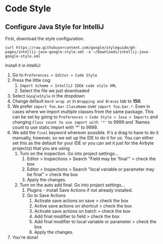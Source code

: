 # Code Style

## Configure Java Style for IntelliJ

First, download the style configuration.

```text
curl https://raw.githubusercontent.com/google/styleguide/gh-pages/intellij-java-google-style.xml -o ~/Downloads/intellij-java-google-style.xml
```

Install it in IntelliJ:

1. Go to `Preferences > Editor > Code Style`
2. Press the little cog:
   1. `Import Scheme > IntelliJ IDEA code style XML`
   2. Select the file we just downloaded
3. Select `GoogleStyle` in the dropdown
4. Change default `Hard wrap at` in `Wrapping and Braces` tab to **150**.
5. We prefer `import foo.bar.ClassName` over `import foo.bar.*`. Even in cases where we import multiple classes from the same package. This can be set by going to `Preferences > Code Style > Java > Imports` and changing `Class count to use import with '*'` to 9999 and \`Names count to use static import with '\*' to 9999.
6. We add the `final` keyword wherever possible. It's a drag to have to do it manually, however, so we set up the IDE to do it for us. You can either set this as the default for your IDE or you can set it just for the Airbyte project(s) that you are using.
   1. Turn on the inspection. Go into project settings...
      1. Editor > Inspections > Search "Field may be 'final'" > check the box
      2. Editor > Inspections > Search "local variable or parameter may be final" > check the box
      3. Apply the changes.
   2. Turn on the auto add final. Go into project settings...
      1. Plugins - install Save Actions if not already installed.
      2. Go to Save Actions
         1. Activate save actions on save > check the box
         2. Active save actions on shortcut > check the box
         3. Activate save actions on batch > check the box
         4. Add final modifier to field > check the box
         5. Add final modifier to local variable or parameter > check the box
         6. Apply the changes.
7. You're done!
